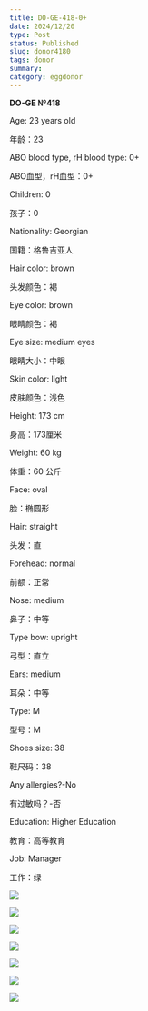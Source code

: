 ```yaml
---
title: DO-GE-418-0+
date: 2024/12/20
type: Post
status: Published
slug: donor4180
tags: donor
summary: 
category: eggdonor
---
```


__DO\-GE №418__

Age: 23 years old

年龄：23

ABO blood type, rH blood type: 0\+

ABO血型，rH血型：0\+

Children: 0

孩子：0

Nationality: Georgian

国籍：格鲁吉亚人

Hair color:  brown

头发颜色：褐

Eye color:  brown

眼睛颜色：褐

Eye size: medium eyes

眼睛大小：中眼

Skin color: light

皮肤颜色：浅色

Height: 173 cm

身高：173厘米

Weight: 60 kg

体重：60 公斤

Face: oval

脸：椭圆形

Hair: straight

头发：直

Forehead: normal

前额：正常

Nose: medium

鼻子：中等

Type bow: upright

弓型：直立

Ears: medium

耳朵：中等

Type: M

型号：M

Shoes size: 38

鞋尺码：38

Any allergies?\-No

有过敏吗？\-否

Education: Higher Education

教育：高等教育

Job: Manager

工作：绿

![](media/ae0049c5_01_140327.png)

![](media/ae0049c5_02_140327.png)

![](media/ae0049c5_03_140327.png)

![](media/ae0049c5_04_140327.png)

![](media/ae0049c5_05_140327.png)

![](media/ae0049c5_06_140327.png)

![](media/ae0049c5_07_140327.png)